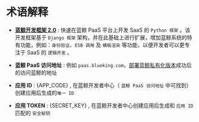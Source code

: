 # 术语解释

- [**蓝鲸开发框架 2.0**](5.1/开发指南/SaaS开发/开发基础/README.md) : 快速在蓝鲸 PaaS 平台上开发 SaaS 的 `Python 框架` 。该开发框架基于 `Django 框架` 架构，并在此基础上进行扩展，增加蓝鲸系统的特有功能，例如：`身份验证`、`ESB 调用` 及 `模板渲染` 等功能，以便开发者可以更专注于 SaaS 的 `逻辑开发` 。

- **蓝鲸 PaaS 访问地址** : 例如 `paas.blueking.com`，[部署蓝鲸私有化版本](5.1/部署指南/README.md)成功后的访问蓝鲸的地址

- **应用 ID** : {APP_CODE} , 在蓝鲸开发者中心（ `蓝鲸 PaaS 访问地址` 中可找到）创建应用后生成的`唯一 ID`

- **应用 TOKEN** : {SECRET_KEY} , 在蓝鲸开发者中心创建应用后生成和 `应用 ID` 匹配的 `安全秘钥`
